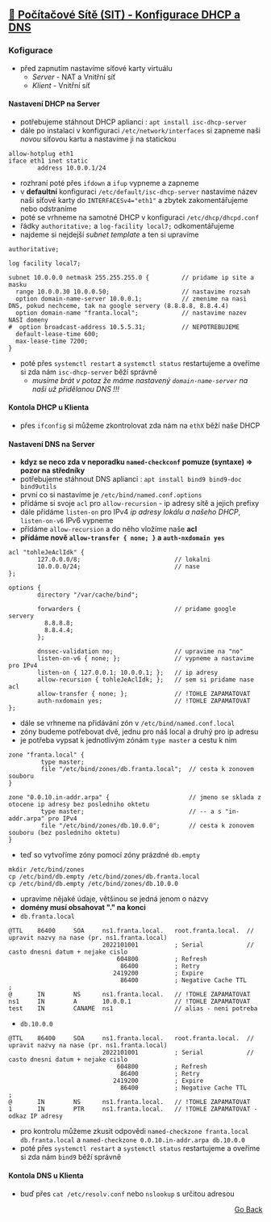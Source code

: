 ## <a href="./..">🔌 Počítačové Sítě (SIT) - Konfigurace DHCP a DNS</a>
### Kofigurace
- před zapnutím nastavíme síťové karty virtuálu
  - *Server* - NAT a Vnitřní síť
  - *Klient* - Vnitřní síť
#### Nastavení DHCP na Server
- potřebujeme stáhnout DHCP aplianci : `apt install isc-dhcp-server`
- dále po instalaci v konfiguraci `/etc/network/interfaces` si zapneme naši *novou* síťovou kartu a nastavíme ji na statickou
```
allow-hotplug eth1
iface eth1 inet static
        address 10.0.0.1/24
```
- rozhraní poté přes `ifdown` a `ifup` vypneme a zapneme
- v **defaultní** konfiguraci `/etc/default/isc-dhcp-server` nastavíme název naši síťové karty do `INTERFACESv4="eth1"` a zbytek zakomentářujeme nebo odstraníme
- poté se vrhneme na samotné DHCP v konfiguraci `/etc/dhcp/dhcpd.conf`
- řádky `authoritative;` a `log-facility local7;` odkomentářujeme
- najdeme si nejdejší *subnet template* a ten si upravíme
```
authoritative;

log facility local7;

subnet 10.0.0.0 netmask 255.255.255.0 {         // pridame ip site a masku
  range 10.0.0.30 10.0.0.50;                    // nastavime rozsah
  option domain-name-server 10.0.0.1;           // zmenime na nasi DNS, pokud nechceme, tak na google servery (8.8.8.8, 8.8.4.4)
  option domain-name "franta.local";            // nastavime nazev NASI domeny
#  option broadcast-address 10.5.5.31;          // NEPOTREBUJEME
  default-lease-time 600;
  max-lease-time 7200;
}
```
- poté přes `systemctl restart` a `systemctl status` restartujeme a oveříme si zda nám `isc-dhcp-server` běží správně
  - *musíme brát v potaz že máme nastavený `domain-name-server` na naši už přidělanou DNS !!!*
#### Kontola DHCP u Klienta
- přes `ifconfig` si můžeme zkontrolovat zda nám na `ethX` běží naše DHCP
#### Nastavení DNS na Server
- **kdyz se neco zda v neporadku `named-checkconf` pomuze (syntaxe) => pozor na středníky**
- potřebujeme stáhnout DNS aplianci : `apt install bind9 bind9-doc bind9utils`
- první co si nastavíme je `/etc/bind/named.conf.options`
- přídáme si svoje `acl` pro `allow-recursion` - ip adresy sítě a jejich prefixy
- dále přidáme `listen-on` pro IPv4 *ip adresy lokálu a našeho DHCP*, `listen-on-v6` IPv6 vypneme
- přídáme `allow-recursion` a do něho vložíme naše **acl**
- **přídáme nově `allow-transfer { none; }` a `auth-nxdomain yes`**
```
acl "tohleJeAclIdk" {
        127.0.0.0/8;                          // lokalni
        10.0.0.0/24;                          // nase
};

options {
        directory "/var/cache/bind";
        
        forwarders {                          // pridame google servery
          8.8.8.8;
          8.8.4.4;
        };
        
        dnssec-validation no;                 // upravime na "no"
        listen-on-v6 { none; };               // vypneme a nastavime pro IPv4
        listen-on { 127.0.0.1; 10.0.0.1; };   // ip adresy
        allow-recursion { tohleJeAclIdk; };   // sem si pridame nase acl
        allow-transfer { none; };             // !TOHLE ZAPAMATOVAT
        auth-nxdomain yes;                    // !TOHLE ZAPAMATOVAT
};
```
- dále se vrhneme na přidávání zón v `/etc/bind/named.conf.local`
- zóny budeme potřebovat dvě, jednu pro náš local a druhý pro ip adresu
- je potřeba vypsat k jednotlivým zónám `type master` a cestu k nim
```
zone "franta.local" {
         type master;
         file "/etc/bind/zones/db.franta.local";  // cesta k zonovem souboru
}

zone "0.0.10.in-addr.arpa" {                      // jmeno se sklada z otocene ip adresy bez posledniho oktetu
         type master;                             // -- a s "in-addr.arpa" pro IPv4
         file "/etc/bind/zones/db.10.0.0";        // cesta k zonovem souboru (bez posledniho oktetu)
}
```
- teď so vytvoříme zóny pomocí zóny prázdné `db.empty`
```
mkdir /etc/bind/zones
cp /etc/bind/db.empty /etc/bind/zones/db.franta.local
cp /etc/bind/db.empty /etc/bind/zones/db.10.0.0
```
- upravíme nějaké údaje, většinou se jedná jenom o názvy
- **domény musí obsahovat "." na konci**
- `db.franta.local`
```
@TTL    86400     SOA     ns1.franta.local.   root.franta.local.  // upravit nazvy na nase (pr. ns1.franta.local)
                          2022101001          ; Serial            // casto dnesni datum + nejake cislo
                              604800          ; Refresh
                               86400          ; Retry
                             2419200          ; Expire
                               86400          ; Negative Cache TTL
;
@       IN        NS      ns1.franta.local.   // !TOHLE ZAPAMATOVAT
ns1     IN        A       10.0.0.1            // !TOHLE ZAPAMATOVAT
test    IN        CANAME  ns1                 // alias - neni potreba
```
- `db.10.0.0`
```
@TTL    86400     SOA     ns1.franta.local.   root.franta.local.  // upravit nazvy na nase (pr. ns1.franta.local)
                          2022101001          ; Serial            // casto dnesni datum + nejake cislo
                              604800          ; Refresh
                               86400          ; Retry
                             2419200          ; Expire
                               86400          ; Negative Cache TTL
;
@       IN        NS      ns1.franta.local.   // !TOHLE ZAPAMATOVAT
1       IN        PTR     ns1.franta.local.   // !TOHLE ZAPAMATOVAT - odkaz IP adresy
```
- pro kontrolu můžeme zkusit odpovědi `named-checkzone franta.local db.franta.local` a `named-checkzone 0.0.10.in-addr.arpa db.10.0.0`
- poté přes `systemctl restart` a `systemctl status` restartujeme a oveříme si zda nám `bind9` běží správně
#### Kontola DNS u Klienta
- buď přes `cat /etc/resolv.conf` nebo `nslookup` s určitou adresou

<p align="right">
  <a href="./..">Go Back</a>
</p>
